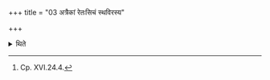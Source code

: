 +++
title = "03 अत्रैकां रेतःसिचं स्थविरस्य"

+++

<details><summary>थिते</summary>

3. At this time he places one Retaḥsic (Semen-pourer) (brick) (in the case) of an old (sacrificer).[^1]  

[^1]: Cp. XVI.24.4.  
</details>
